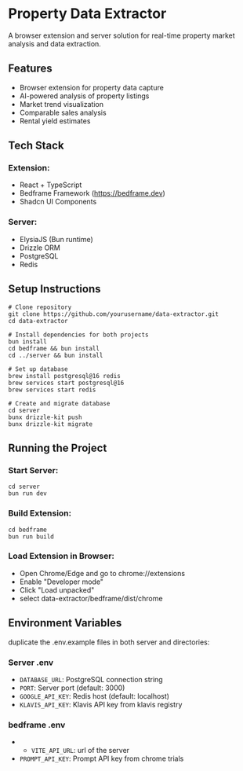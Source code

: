 # Property Data Extractor
A browser extension and server solution for real-time property market analysis and data extraction.

## Features
- Browser extension for property data capture
- AI-powered analysis of property listings
- Market trend visualization
- Comparable sales analysis
- Rental yield estimates

## Tech Stack

### Extension:

- React + TypeScript
- Bedframe Framework (https://bedframe.dev)
- Shadcn UI Components

### Server:

- ElysiaJS (Bun runtime)
- Drizzle ORM
- PostgreSQL
- Redis


## Setup Instructions
```
# Clone repository
git clone https://github.com/yourusername/data-extractor.git
cd data-extractor

# Install dependencies for both projects
bun install
cd bedframe && bun install
cd ../server && bun install

# Set up database
brew install postgresql@16 redis
brew services start postgresql@16
brew services start redis

# Create and migrate database
cd server
bunx drizzle-kit push
bunx drizzle-kit migrate

```


## Running the Project

### Start Server:
```
cd server
bun run dev
```

### Build Extension:
```
cd bedframe
bun run build
```


### Load Extension in Browser:

- Open Chrome/Edge and go to chrome://extensions
- Enable "Developer mode"
- Click "Load unpacked"  
- select data-extractor/bedframe/dist/chrome


## Environment Variables

duplicate the .env.example files in both server and  directories:

### Server .env

- `DATABASE_URL`: PostgreSQL connection string
- `PORT`: Server port (default: 3000)
- `GOOGLE_API_KEY`: Redis host (default: localhost)
- `KLAVIS_API_KEY`: Klavis API key from klavis registry


### bedframe .env


- - `VITE_API_URL`: url of the server
- `PROMPT_API_KEY`: Prompt API key from chrome trials